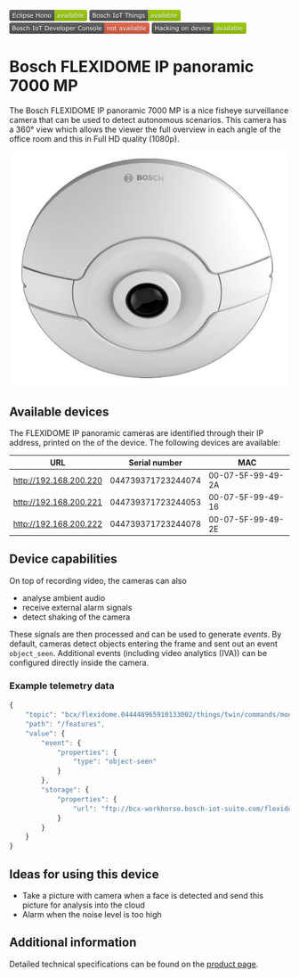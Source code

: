 ![Available in Eclipse Hono](images/shields/Eclipse_Hono-available.png)
![Available in Bosch IoT Things](images/shields/Bosch_IoT_Things-available.png)
![Not available in Bosch IoT Developer Console](images/shields/Bosch_IoT_Developer_Console-not_available.png)
![You can work directly on this device](images/shields/Hacking_on_device-available.png)

# Bosch FLEXIDOME IP panoramic 7000 MP

The Bosch FLEXIDOME IP panoramic 7000 MP is a nice fisheye surveillance camera that can be used to detect autonomous scenarios. This camera has a 360° view which allows the viewer the full overview in each angle of the office room and this in Full HD quality (1080p).

![Bosch FLEXIDOME IP panoramic 7000 MP](images/FLEXIDOME_IP_panoramic_7000_MP.jpg "Bosch FLEXIDOME IP panoramic 7000 MP")

## Available devices

The FLEXIDOME IP panoramic cameras are identified through their IP address, printed on the of the device. The following devices are available:

| URL                    | Serial number      | MAC               |
|------------------------|--------------------|-------------------|
| http://192.168.200.220 | 044739371723244074 | 00-07-5F-99-49-2A |
| http://192.168.200.221 | 044739371723244053 | 00-07-5F-99-49-16 |
| http://192.168.200.222 | 044739371723244078 | 00-07-5F-99-49-2E |

## Device capabilities

On top of recording video, the cameras can also
- analyse ambient audio
- receive external alarm signals
- detect shaking of the camera

These signals are then processed and can be used to generate _events_. By default, cameras detect objects
entering the frame and sent out an event `object_seen`. Additional events (including video analytics (IVA))
can be configured directly inside the camera.

### Example telemetry data

```javascript
{
	"topic": "bcx/flexidome.044448965910133002/things/twin/commands/modify",
	"path": "/features",
	"value": {
		"event": {
			"properties": {
				"type": "object-seen"
			}
		},
		"storage": {
			"properties": {
				"url": "ftp://bcx-workhorse.bosch-iot-suite.com/flexidome.044448965910133002/"
			}
		}
	}
}
```

## Ideas for using this device

- Take a picture with camera when a face is detected and send this picture for analysis into the cloud
- Alarm when the noise level is too high

## Additional information

Detailed technical specifications can be found on the [product page](https://us.boschsecurity.com/en/products/videosystems/ipcameras/panoramiccameras_1/flexidomeippanoramic7000m/flexidomeippanoramic7000m_18936).
